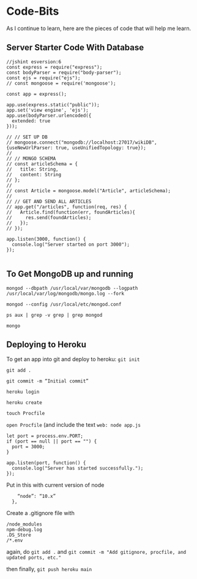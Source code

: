 # Code-Bits
As I continue to learn, here are the pieces of code that will help me learn. 


## Server Starter Code With Database
```
//jshint esversion:6
const express = require("express");
const bodyParser = require("body-parser");
const ejs = require("ejs");
// const mongoose = require('mongoose');

const app = express();

app.use(express.static("public"));
app.set('view engine', 'ejs');
app.use(bodyParser.urlencoded({
  extended: true
}));

// // SET UP DB
// mongoose.connect("mongodb://localhost:27017/wikiDB", {useNewUrlParser: true, useUnifiedTopology: true});
//
// // MONGO SCHEMA
// const articleSchema = {
//   title: String,
//   content: String
// };
//
// const Article = mongoose.model("Article", articleSchema);
//
// // GET AND SEND ALL ARTICLES
// app.get("/articles", function(req, res) {
//   Article.find(function(err, foundArticles){
//     res.send(foundArticles);
//   });
// });

app.listen(3000, function() {
  console.log("Server started on port 3000");
});


```

## To Get MongoDB up and running
`mongod --dbpath /usr/local/var/mongodb --logpath /usr/local/var/log/mongodb/mongo.log --fork`

`mongod --config /usr/local/etc/mongod.conf`

`ps aux | grep -v grep | grep mongod`

`mongo`

## Deploying to Heroku
To get an app into git and deploy to heroku:
`git init`

`git add .`

`git commit -m “Initial commit”`

`heroku login`

`heroku create`

`touch Procfile`

`open Procfile` (and include the text `web: node app.js`

```
let port = process.env.PORT;
if (port == null || port == "") {
  port = 3000;
}

app.listen(port, function() {
  console.log("Server has started successfully.");
});
```

Put  in this with current version of node
```“engines”: {
    “node”: “10.x”
  },
```

Create a .gitignore file with 
```
/node_modules
npm-debug.log
.DS_Store
/*.env
```

again, do 
`git add .` and `git commit -m "Add gitignore, procfile, and updated ports, etc."`

then finally,
`git push heroku main`
